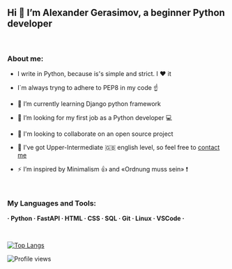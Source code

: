 ## Hi 👋 I’m Alexander Gerasimov, a beginner Python developer

<br />

### About me:

-   I write in Python, because is's simple and strict. I :heart: it

-   I`m always tryng to adhere to PEP8 in my code :point_up:

-   🌱 I’m currently learning Django python framework

-   :eyes: I’m looking for my first job as a Python developer :computer:

-   👯 I'm looking to collaborate on an open source project

-   💬 I've got Upper-Intermediate :uk: english level, so feel free to [contact me](mailto:isashkatap@gmail.com)

-   ⚡ I’m inspired by Minimalism :+1: and «Ordnung muss sein» :exclamation:

<br />

### My Languages and Tools:

**· Python · FastAPI · HTML · CSS · SQL · Git · Linux · VSCode ·**

<br />

[![Top Langs](https://github-readme-stats.vercel.app/api/top-langs/?username=sashkatap)](https://github.com/anuraghazra/github-readme-stats)

![Profile views](https://gpvc.arturio.dev/sashkatap)
